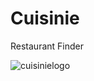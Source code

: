 # Cuisinie

Restaurant Finder 


![cuisinielogo](https://cloud.githubusercontent.com/assets/25334388/24486476/4d711448-14d8-11e7-9050-573462a35b35.jpeg)

